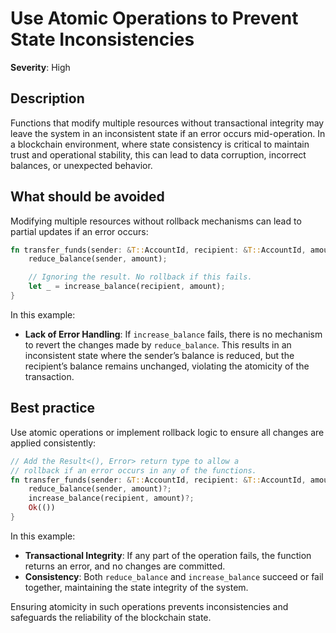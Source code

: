 # Use Atomic Operations to Prevent State Inconsistencies

**Severity**: High

## Description

Functions that modify multiple resources without transactional integrity may leave the system in an inconsistent state if an error occurs mid-operation. In a blockchain environment, where state consistency is critical to maintain trust and operational stability, this can lead to data corruption, incorrect balances, or unexpected behavior.

## What should be avoided

Modifying multiple resources without rollback mechanisms can lead to partial updates if an error occurs:

```rust
fn transfer_funds(sender: &T::AccountId, recipient: &T::AccountId, amount: u32) {
    reduce_balance(sender, amount);

    // Ignoring the result. No rollback if this fails.
    let _ = increase_balance(recipient, amount);
}
```

In this example:

- **Lack of Error Handling**: If `increase_balance` fails, there is no mechanism to revert the changes made by `reduce_balance`. This results in an inconsistent state where the sender’s balance is reduced, but the recipient’s balance remains unchanged, violating the atomicity of the transaction.

## Best practice

Use atomic operations or implement rollback logic to ensure all changes are applied consistently:

```rust
// Add the Result<(), Error> return type to allow a
// rollback if an error occurs in any of the functions.
fn transfer_funds(sender: &T::AccountId, recipient: &T::AccountId, amount: u32) -> Result<(), Error> {
    reduce_balance(sender, amount)?;
    increase_balance(recipient, amount)?;
    Ok(())
}
```

In this example:

- **Transactional Integrity**: If any part of the operation fails, the function returns an error, and no changes are committed.
- **Consistency**: Both `reduce_balance` and `increase_balance` succeed or fail together, maintaining the state integrity of the system.

Ensuring atomicity in such operations prevents inconsistencies and safeguards the reliability of the blockchain state.
